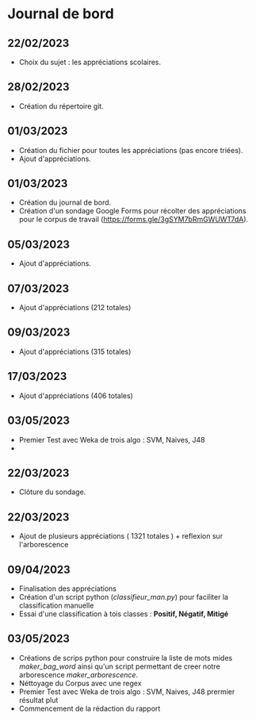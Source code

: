 # Journal de bord

## 22/02/2023

* Choix du sujet : les appréciations scolaires.

## 28/02/2023

* Création du répertoire git. 

## 01/03/2023

* Création du fichier pour toutes les appréciations (pas encore triées). 
* Ajout d'appréciations.

## 01/03/2023

* Création du journal de bord.
* Création d'un sondage Google Forms pour récolter des appréciations pour le corpus de travail (https://forms.gle/3gSYM7bRmGWUWT7dA).

## 05/03/2023

* Ajout d'appréciations.

## 07/03/2023

* Ajout d'appréciations (212 totales)

## 09/03/2023

* Ajout d'appréciations (315 totales)

## 17/03/2023

* Ajout d'appréciations (406 totales)

## 03/05/2023

* Premier Test avec Weka de trois algo : SVM, Naives, J48
*  

## 22/03/2023

* Clôture du sondage.

## 22/03/2023

* Ajout de plusieurs appréciations ( 1321 totales ) + reflexion sur l'arborescence

## 09/04/2023

* Finalisation des appréciations
* Création d'un script python (<i>classifieur_man.py</i>) pour faciliter la classification manuelle
* Essai d'une classification à tois classes : <b>Positif, Négatif, Mitigé</b>

## 03/05/2023

* Créations de scrips python pour construire la liste de mots mides <i>maker_bag_word</i> ainsi qu'un script permettant de creer notre arborescence <i>maker_arborescence</i>.
* Néttoyage du Corpus avec une regex
* Premier Test avec Weka de trois algo : SVM, Naives, J48 prermier résultat plut
* Commencement de la rédaction du rapport
